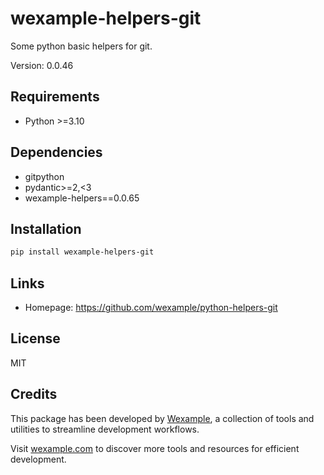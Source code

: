 # wexample-helpers-git

Some python basic helpers for git.

Version: 0.0.46

## Requirements

- Python >=3.10

## Dependencies

- gitpython
- pydantic>=2,<3
- wexample-helpers==0.0.65

## Installation

```bash
pip install wexample-helpers-git
```

## Links

- Homepage: https://github.com/wexample/python-helpers-git

## License

MIT
## Credits

This package has been developed by [Wexample](https://wexample.com), a collection of tools and utilities to streamline development workflows.

Visit [wexample.com](https://wexample.com) to discover more tools and resources for efficient development.